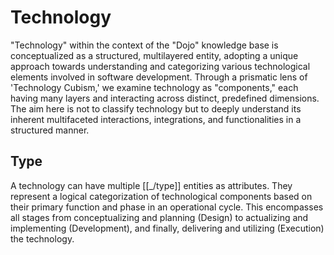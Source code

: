 # Technology

"Technology" within the context of the "Dojo" knowledge base is conceptualized as a structured, multilayered entity, adopting a unique approach towards understanding and categorizing various technological elements involved in software development. Through a prismatic lens of 'Technology Cubism,' we examine technology as "components," each having many layers and interacting across distinct, predefined dimensions. The aim here is not to classify technology but to deeply understand its inherent multifaceted interactions, integrations, and functionalities in a structured manner.

## Type

A technology can have multiple [[_/type]] entities as attributes. They represent a logical categorization of technological components based on their primary function and phase in an operational cycle. This encompasses all stages from conceptualizing and planning (Design) to actualizing and implementing (Development), and finally, delivering and utilizing (Execution) the technology.